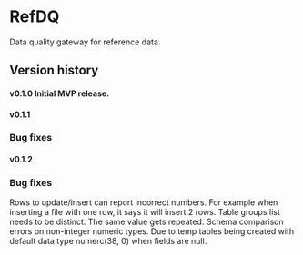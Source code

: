 # RefDQ
Data quality gateway for reference data.


## Version history
#### v0.1.0 Initial MVP release.

#### v0.1.1
### Bug fixes


#### v0.1.2
### Bug fixes
Rows to update/insert can report incorrect numbers. For example when inserting a file with one row, it says it will insert 2 rows.
Table groups list needs to be distinct. The same value gets repeated.
Schema comparison errors on non-integer numeric types. Due to temp tables being created with default data type numerc(38, 0) when fields are null.
